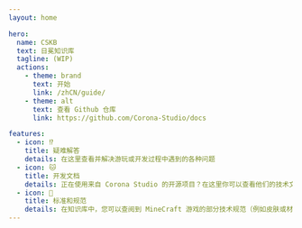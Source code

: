 ```yaml
---
layout: home

hero:
  name: CSKB
  text: 日冕知识库
  tagline: (WIP)
  actions:
    - theme: brand
      text: 开始
      link: /zhCN/guide/
    - theme: alt
      text: 查看 Github 仓库
      link: https://github.com/Corona-Studio/docs

features:
  - icon: ⁉️
    title: 疑难解答
    details: 在这里查看并解决游玩或开发过程中遇到的各种问题
  - icon: 🐱
    title: 开发文档
    details: 正在使用来自 Corona Studio 的开源项目？在这里你可以查看他们的技术文档。
  - icon: 🧩
    title: 标准和规范
    details: 在知识库中，您可以查阅到 MineCraft 游戏的部分技术规范（例如皮肤或材质）。
---
```

